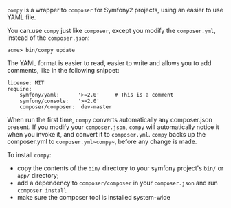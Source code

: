 `compy` is a wrapper to `composer` for Symfony2 projects, using an
easier to use YAML file.

You can.use `compy` just like `composer`, except you modify the
`composer.yml`, instead of the `composer.json`:

    acme> bin/compy update

The YAML format is easier to read, easier to write
and allows you to add comments, like in the following snippet:

    license: MIT
    require:
        symfony/yaml:      '>=2.0'     # This is a comment
        symfony/console:   '>=2.0'
        composer/composer:  dev-master

When run the first time, `compy` converts automatically any composer.json present.
If you modify your `composer.json`, `compy` will automatically notice
it when you invoke it, and convert it to `composer.yml`. 
`compy` backs up the composer.yml to `composer.yml~compy~`, before
any change is made. 

To install `compy`:
* copy the contents of the `bin/` directory to your symfony project's `bin/` or `app/` directory;
* add a dependency to `composer/composer` in your `composer.json` and run `composer install`
* make sure the composer tool is installed system-wide